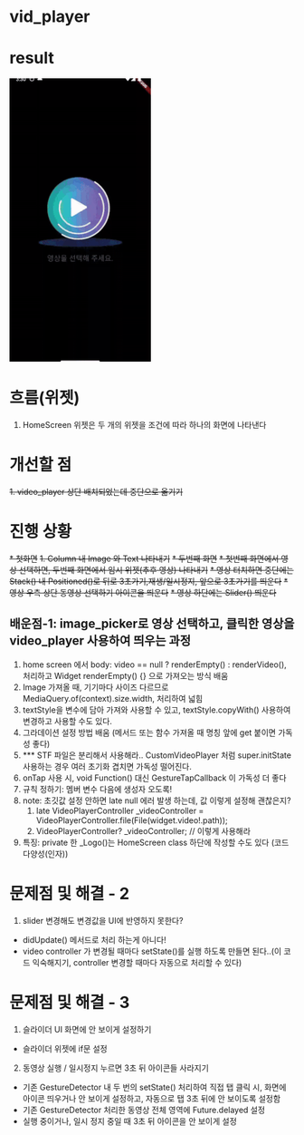 # vid_player

# result
![11result.gif](asset%2Fimg%2F11result.gif)

# 흐름(위젯)
1. HomeScreen 위젯은 두 개의 위젯을 조건에 따라 하나의 화면에 나타낸다

# 개선할 점
~~1. video_player 상단 배치되었는데 중단으로 옮기기~~

# 진행 상황
~~* 첫화면~~
~~1. Column 내 Image 와 Text 나타내기~~
~~* 두번째 화면~~
~~* 첫번째 화면에서 영상 선택하면, 두번째 화면에서 임시 위젯(추후 영상) 나타내기~~
~~* 영상 터치하면 중단에는 Stack() 내 Positioned()로 뒤로 3초가기,재생/일시정지, 앞으로 3초가기를 띄운다~~
~~* 영상 우측 상단 동영상 선택하기 아이콘을 띄운다~~
~~* 영상 하단에는 Slider() 띄운다~~

## 배운점-1: image_picker로 영상 선택하고, 클릭한 영상을 video_player 사용하여 띄우는 과정 
1. home screen 에서 body: video == null ? renderEmpty() : renderVideo(), 처리하고 Widget renderEmpty() {} 으로 가져오는 방식 배움 
2. Image 가져올 때, 기기마다 사이즈 다르므로 MediaQuery.of(context).size.width, 처리하여 넓힘
3. textStyle을 변수에 담아 가져와 사용할 수 있고, textStyle.copyWith() 사용하여 변경하고 사용할 수도 있다.
4. 그라데이션 설정 방법 배움 (메서드 또는 함수 가져올 때 명칭 앞에 get 붙이면 가독성 좋다)
5. *** STF 파일은 분리해서 사용해라.. CustomVideoPlayer 처럼 super.initState 사용하는 경우 여러 초기화 겹치면 가독성 떨어진다.
6. onTap 사용 시,  void Function() 대신 GestureTapCallback 이 가독성 더 좋다
7. 규칙 정하기: 멤버 변수 다음에 생성자 오도록!
8. note: 초깃값 설정 안하면 late null 에러 발생 하는데, 값 이렇게 설정해 괜찮은지?
   1. late VideoPlayerController _videoController = VideoPlayerController.file(File(widget.video!.path));
   2. VideoPlayerController? _videoController; // 이렇게 사용해라
9. 특징: private 한 _Logo()는 HomeScreen class 하단에 작성할 수도 있다 (코드 다양성(인자))


# 문제점 및 해결 - 2
1. slider 변경해도 변경값을 UI에 반영하지 못한다? 
- didUpdate() 메서드로 처리 하는게 아니다!
- video controller 가 변경될 때마다 setState()를 실행 하도록 만들면 된다..(이 코드 익숙해지기, controller 변경할 때마다 자동으로 처리할 수 있다)


# 문제점 및 해결 - 3
1. 슬라이더 UI 화면에 안 보이게 설정하기
- 슬라이더 위젯에 if문 설정
2. 동영상 실행 / 일시정지 누르면 3초 뒤 아이콘들 사라지기
- 기존 GestureDetector 내 두 번의 setState() 처리하여 직접 탭 클릭 시, 화면에 아이콘 띄우거나 안 보이게 설정하고, 자동으로 탭 3초 뒤에 안 보이도록 설정함 
- 기존 GestureDetector 처리한 동영상 전체 영역에 Future.delayed 설정
- 실행 중이거나, 일시 정지 중일 때 3초 뒤 아이콘을 안 보이게 설정


